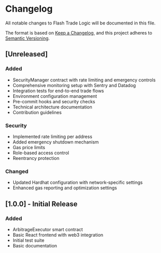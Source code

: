 # Changelog

All notable changes to Flash Trade Logic will be documented in this file.

The format is based on [Keep a Changelog](https://keepachangelog.com/en/1.0.0/),
and this project adheres to [Semantic Versioning](https://semver.org/spec/v2.0.0.html).

## [Unreleased]

### Added
- SecurityManager contract with rate limiting and emergency controls
- Comprehensive monitoring setup with Sentry and Datadog
- Integration tests for end-to-end trade flows
- Environment configuration management
- Pre-commit hooks and security checks
- Technical architecture documentation
- Contribution guidelines

### Security
- Implemented rate limiting per address
- Added emergency shutdown mechanism
- Gas price limits
- Role-based access control
- Reentrancy protection

### Changed
- Updated Hardhat configuration with network-specific settings
- Enhanced gas reporting and optimization settings

## [1.0.0] - Initial Release

### Added
- ArbitrageExecutor smart contract
- Basic React frontend with web3 integration
- Initial test suite
- Basic documentation
